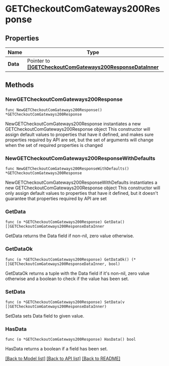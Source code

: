 # GETCheckoutComGateways200Response

## Properties

Name | Type | Description | Notes
------------ | ------------- | ------------- | -------------
**Data** | Pointer to [**[]GETCheckoutComGateways200ResponseDataInner**](GETCheckoutComGateways200ResponseDataInner.md) |  | [optional] 

## Methods

### NewGETCheckoutComGateways200Response

`func NewGETCheckoutComGateways200Response() *GETCheckoutComGateways200Response`

NewGETCheckoutComGateways200Response instantiates a new GETCheckoutComGateways200Response object
This constructor will assign default values to properties that have it defined,
and makes sure properties required by API are set, but the set of arguments
will change when the set of required properties is changed

### NewGETCheckoutComGateways200ResponseWithDefaults

`func NewGETCheckoutComGateways200ResponseWithDefaults() *GETCheckoutComGateways200Response`

NewGETCheckoutComGateways200ResponseWithDefaults instantiates a new GETCheckoutComGateways200Response object
This constructor will only assign default values to properties that have it defined,
but it doesn't guarantee that properties required by API are set

### GetData

`func (o *GETCheckoutComGateways200Response) GetData() []GETCheckoutComGateways200ResponseDataInner`

GetData returns the Data field if non-nil, zero value otherwise.

### GetDataOk

`func (o *GETCheckoutComGateways200Response) GetDataOk() (*[]GETCheckoutComGateways200ResponseDataInner, bool)`

GetDataOk returns a tuple with the Data field if it's non-nil, zero value otherwise
and a boolean to check if the value has been set.

### SetData

`func (o *GETCheckoutComGateways200Response) SetData(v []GETCheckoutComGateways200ResponseDataInner)`

SetData sets Data field to given value.

### HasData

`func (o *GETCheckoutComGateways200Response) HasData() bool`

HasData returns a boolean if a field has been set.


[[Back to Model list]](../README.md#documentation-for-models) [[Back to API list]](../README.md#documentation-for-api-endpoints) [[Back to README]](../README.md)


